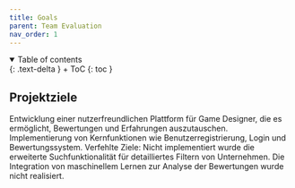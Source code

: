 ```yaml
---
title: Goals
parent: Team Evaluation
nav_order: 1
---
```


<details open markdown="block">
{: .text-delta }
<summary>Table of contents</summary>
+ ToC
{: toc }
</details>

## Projektziele
Entwicklung einer nutzerfreundlichen Plattform für Game Designer, die es ermöglicht, Bewertungen und Erfahrungen auszutauschen. Implementierung von Kernfunktionen wie Benutzerregistrierung, Login und Bewertungssystem. Verfehlte Ziele: Nicht implementiert wurde die erweiterte Suchfunktionalität für detailliertes Filtern von Unternehmen. Die Integration von maschinellem Lernen zur Analyse der Bewertungen wurde nicht realisiert. 
